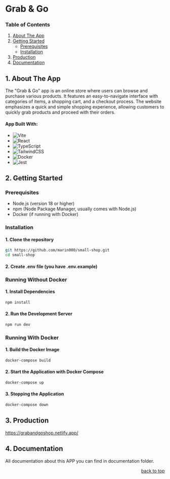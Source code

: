 # Grab & Go

<h3>Table of Contents</h3>
  <ol>
    <li>
      <a href="#about-the-app">About The App</a>
    </li>
    <li>
      <a href="#getting-started">Getting Started</a>
      <ul>
        <li><a href="#prerequisites">Prerequisites</a></li>
        <li><a href="#installation">Installation</a></li>
      </ul>
    </li>
    <li>
      <a href="#production">Production</a>
    </li>
    <li>
      <a href="#documentation">Documentation</a>
    </li>
  </ol>

## 1. About The App

The "Grab & Go" app is an online store where users can browse and purchase various products. It features an easy-to-navigate interface with categories of items, a shopping cart, and a checkout process. The website emphasizes a quick and simple shopping experience, allowing customers to quickly grab products and proceed with their orders.

#### App Built With:

- ![Vite](https://img.shields.io/badge/vite-%23646CFF.svg?style=for-the-badge&logo=vite&logoColor=white)
- ![React](https://img.shields.io/badge/react-%2320232a.svg?style=for-the-badge&logo=react&logoColor=%2361DAFB)
- ![TypeScript](https://img.shields.io/badge/typescript-%23007ACC.svg?style=for-the-badge&logo=typescript&logoColor=white)
- ![TailwindCSS](https://img.shields.io/badge/tailwindcss-%2338B2AC.svg?style=for-the-badge&logo=tailwind-css&logoColor=white)
- ![Docker](https://img.shields.io/badge/docker-%230db7ed.svg?style=for-the-badge&logo=docker&logoColor=white)
- ![Jest](https://img.shields.io/badge/-jest-%23C21325?style=for-the-badge&logo=jest&logoColor=white)

## 2. Getting Started

### Prerequisites

* Node.js (version 18 or higher)
* npm (Node Package Manager, usually comes with Node.js)
* Docker (if running with Docker)

### Installation

#### 1. Clone the repository
```bash
git https://github.com/marin000/small-shop.git
cd small-shop
```

#### 2. Create .env file (you have .env.example)

### Running Without Docker

#### 1. Install Dependencies
```bash
npm install
```

#### 2. Run the Development Server
```bash
npm run dev
```

### Running With Docker

#### 1. Build the Docker Image
```bash
docker-compose build
```

#### 2. Start the Application with Docker Compose
```bash
docker-compose up
```

#### 3. Stopping the Application
```bash
docker-compose down
```

## 3. Production
https://grabandgoshop.netlify.app/

## 4. Documentation
All documentation about this APP you can find in documentation folder.

<p align="right"><a href="#small-shop">back to top</a></p>
